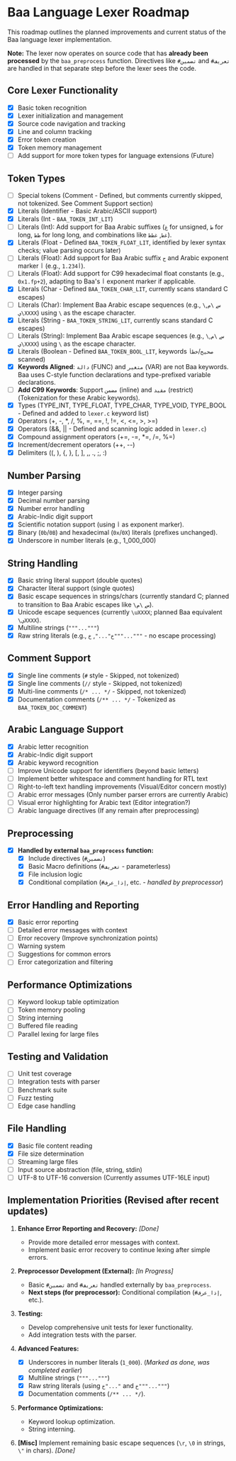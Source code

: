 # Baa Language Lexer Roadmap

This roadmap outlines the planned improvements and current status of the Baa language lexer implementation.

**Note:** The lexer now operates on source code that has **already been processed** by the `baa_preprocess` function. Directives like `#تضمين` and `#تعريف` are handled in that separate step before the lexer sees the code.

## Core Lexer Functionality

- [x] Basic token recognition
- [x] Lexer initialization and management
- [x] Source code navigation and tracking
- [x] Line and column tracking
- [x] Error token creation
- [x] Token memory management
- [ ] Add support for more token types for language extensions (Future)

## Token Types

- [ ] Special tokens (Comment - Defined, but comments currently skipped, not tokenized. See Comment Support section)
- [x] Literals (Identifier - Basic Arabic/ASCII support)
- [x] Literals (Int - `BAA_TOKEN_INT_LIT`)
- [ ] Literals (Int): Add support for Baa Arabic suffixes (`غ` for unsigned, `ط` for long, `طط` for long long, and combinations like `غط`, `غطط`).
- [x] Literals (Float - Defined `BAA_TOKEN_FLOAT_LIT`, identified by lexer syntax checks; value parsing occurs later)
- [ ] Literals (Float): Add support for Baa Arabic suffix `ح` and Arabic exponent marker `أ` (e.g., `1.23أ4`).
- [ ] Literals (Float): Add support for C99 hexadecimal float constants (e.g., `0x1.fp+2`), adapting to Baa's `أ` exponent marker if applicable.
- [x] Literals (Char - Defined `BAA_TOKEN_CHAR_LIT`, currently scans standard C escapes)
- [ ] Literals (Char): Implement Baa Arabic escape sequences (e.g., `\س`, `\م`, `\يXXXX`) using `\` as the escape character.
- [x] Literals (String - `BAA_TOKEN_STRING_LIT`, currently scans standard C escapes)
- [ ] Literals (String): Implement Baa Arabic escape sequences (e.g., `\س`, `\م`, `\يXXXX`) using `\` as the escape character.
- [x] Literals (Boolean - Defined `BAA_TOKEN_BOOL_LIT`, keywords `صحيح`/`خطأ` scanned)
- [x] **Keywords Aligned**: `دالة` (FUNC) and `متغير` (VAR) are not Baa keywords. Baa uses C-style function declarations and type-prefixed variable declarations.
- [ ] **Add C99 Keywords**: Support `مضمن` (inline) and `مقيد` (restrict) (Tokenization for these Arabic keywords).
- [x] Types (TYPE_INT, TYPE_FLOAT, TYPE_CHAR, TYPE_VOID, TYPE_BOOL - Defined and added to `lexer.c` keyword list)
- [x] Operators (+, -, *, /, %, =, ==, !, !=, <, <=, >, >=)
- [x] Operators (&&, || - Defined and scanning logic added in `lexer.c`)
- [x] Compound assignment operators (+=, -=, *=, /=, %=)
- [x] Increment/decrement operators (++, --)
- [x] Delimiters ((, ), {, }, [, ], ,, ., ;, :)

## Number Parsing

- [x] Integer parsing
- [x] Decimal number parsing
- [x] Number error handling
- [x] Arabic-Indic digit support
- [x] Scientific notation support (using `أ` as exponent marker).
- [x] Binary (`0b`/`0B`) and hexadecimal (`0x`/`0X`) literals (prefixes unchanged).
- [x] Underscore in number literals (e.g., 1_000_000)

## String Handling

- [x] Basic string literal support (double quotes)
- [x] Character literal support (single quotes)
- [x] Basic escape sequences in strings/chars (currently standard C; planned to transition to Baa Arabic escapes like `\س`, `\م`).
- [x] Unicode escape sequences (currently `\uXXXX`; planned Baa equivalent `\يXXXX`).
- [x] Multiline strings (`"""..."""`)
- [x] Raw string literals (e.g., `خ"..."`, `خ"""..."""` - no escape processing)

## Comment Support

- [x] Single line comments (`#` style - Skipped, not tokenized)
- [x] Single line comments (`//` style - Skipped, not tokenized)
- [x] Multi-line comments (`/* ... */` - Skipped, not tokenized)
- [x] Documentation comments (`/** ... */` - Tokenized as `BAA_TOKEN_DOC_COMMENT`)

## Arabic Language Support

- [x] Arabic letter recognition
- [x] Arabic-Indic digit support
- [x] Arabic keyword recognition
- [ ] Improve Unicode support for identifiers (beyond basic letters)
- [ ] Implement better whitespace and comment handling for RTL text
- [ ] Right-to-left text handling improvements (Visual/Editor concern mostly)
- [ ] Arabic error messages (Only number parser errors are currently Arabic)
- [ ] Visual error highlighting for Arabic text (Editor integration?)
- [ ] Arabic language directives (If any remain after preprocessing)

## Preprocessing

- [x] **Handled by external `baa_preprocess` function:**
  - [x] Include directives (`#تضمين`)
  - [x] Basic Macro definitions (`#تعريف` - parameterless)
  - [x] File inclusion logic
  - [x] Conditional compilation (`#إذا_عرف`, etc. - *handled by preprocessor*)

## Error Handling and Reporting

- [x] Basic error reporting
- [ ] Detailed error messages with context
- [ ] Error recovery (Improve synchronization points)
- [ ] Warning system
- [ ] Suggestions for common errors
- [ ] Error categorization and filtering

## Performance Optimizations

- [ ] Keyword lookup table optimization
- [ ] Token memory pooling
- [ ] String interning
- [ ] Buffered file reading
- [ ] Parallel lexing for large files

## Testing and Validation

- [ ] Unit test coverage
- [ ] Integration tests with parser
- [ ] Benchmark suite
- [ ] Fuzz testing
- [ ] Edge case handling

## File Handling

- [x] Basic file content reading
- [x] File size determination
- [ ] Streaming large files
- [ ] Input source abstraction (file, string, stdin)
- [ ] UTF-8 to UTF-16 conversion (Currently assumes UTF-16LE input)

## Implementation Priorities (Revised after recent updates)

1. **Enhance Error Reporting and Recovery:** *[Done]*
    - Provide more detailed error messages with context.
    - Implement basic error recovery to continue lexing after simple errors.

2. **Preprocessor Development (External):** *[In Progress]*
    - Basic `#تضمين` and `#تعريف` handled externally by `baa_preprocess`.
    - **Next steps (for preprocessor):** Conditional compilation (`#إذا_عرف`, etc.).

3. **Testing:**
    - Develop comprehensive unit tests for lexer functionality.
    - Add integration tests with the parser.

4. **Advanced Features:**
    - [x] Underscores in number literals (`1_000`). (*Marked as done, was completed earlier*)
    - [x] Multiline strings (`"""..."""`)
    - [x] Raw string literals (using `خ"..."` and `خ"""..."""`)
    - [x] Documentation comments (`/** ... */`).

5. **Performance Optimizations:**
    - Keyword lookup optimization.
    - String interning.

6. **[Misc]** Implement remaining basic escape sequences (`\r`, `\0` in strings, `\"` in chars). *[Done]*
